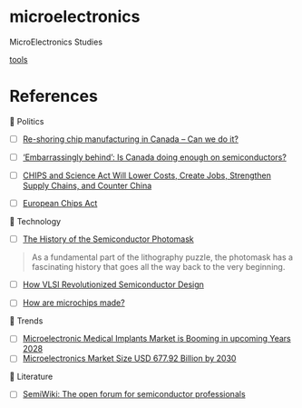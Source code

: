 # microelectronics
MicroElectronics Studies

[tools](tools/README.md)

# References

:round_pushpin: Politics

- [ ] [Re-shoring chip manufacturing in Canada – Can we do it?](https://www.ept.ca/2023/06/re-shoring-chip-manufacturing-in-canada-can-we-do-it/)
- [ ] [‘Embarrassingly behind’: Is Canada doing enough on semiconductors?](https://globalnews.ca/news/9787308/canada-semiconductors-taiwan-china/)
- [ ] [CHIPS and Science Act Will Lower Costs, Create Jobs, Strengthen Supply Chains, and Counter China](https://www.whitehouse.gov/briefing-room/statements-releases/2022/08/09/fact-sheet-chips-and-science-act-will-lower-costs-create-jobs-strengthen-supply-chains-and-counter-china/)
- [ ] [European Chips Act](https://commission.europa.eu/strategy-and-policy/priorities-2019-2024/europe-fit-digital-age/european-chips-act_en)


:round_pushpin: Technology

- [ ] [The History of the Semiconductor Photomask](https://www.youtube.com/watch?v=Pt9NEnWmyMo)
> As a fundamental part of the lithography puzzle, the photomask has a fascinating history that goes all the way back to the very beginning.
- [ ] [How VLSI Revolutionized Semiconductor Design](https://www.youtube.com/watch?v=XgbxFVyKMMo)
- [ ] [How are microchips made?](https://www.youtube.com/watch?v=g8Qav3vIv9s)


:round_pushpin: Trends

- [ ] [Microelectronic Medical Implants Market is Booming in upcoming Years 2028](https://www.wicz.com/story/48526014/microelectronic-medical-implants-market-is-booming-in-upcoming-years-2028)
- [ ] [Microelectronics Market Size USD 677.92 Billion by 2030](https://www.vantagemarketresearch.com/industry-report/microelectronics-market-1579)

:round_pushpin: Literature

- [ ] [SemiWiki: The open forum for semiconductor professionals](https://semiwiki.com)
